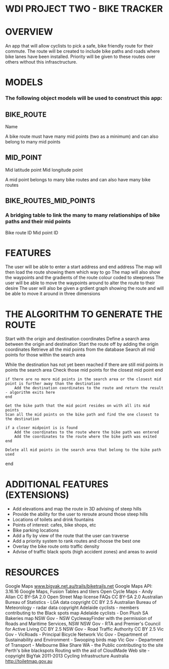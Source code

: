 WDI PROJECT TWO - BIKE TRACKER
==============================

OVERVIEW
========

An app that will allow cyclists to pick a safe, bike friendly route for their commute. The route will be created to include bike paths and roads where bike lanes have been installed. Priority will be given to these routes over others without this infrasctructure.

MODELS
======

### The following object models will be used to construct this app:

BIKE_ROUTE
----------
Name

A bike route must have many mid points (two as a minimum) and can also belong to many mid points

MID_POINT
---------
Mid latitude point
Mid longitude point

A mid point belongs to many bike routes and can also have many bike routes

BIKE_ROUTES_MID_POINTS
----------------------

### A bridging table to link the many to many relationships of bike paths and their mid points

Bike route ID
Mid point ID

FEATURES
========

The user will be able to enter a start address and end address
The map will then load the route showing them which way to go
The map will also show the waypoints and the gradients of the route colour coded to steepness
The user will be able to move the waypoints around to alter the route to their desire
The user will also be given a grdient graph showing the route and will be able to move it around in three dimensions

THE ALGORITHM TO GENERATE THE ROUTE
===================================

Start with the origin and destination coordinates
Define a search area between the origin and destination
Start the route off by adding the origin coordinates
Retrieve all the mid points from the database
Search all mid points for those within the search area

While the destination has not yet been reached
	if there are still mid points in points the search area
		Check those mid points for the closest mid point
	end

	if there are no more mid points in the search area or the closest mid point is further away than the destination
		Add the destination coordinates to the route and return the result - algorithm exits here
	end

	Get the bike path that the mid point resides on with all its mid points
	Scan all the mid points on the bike path and find the one closest to the destination

	if a closer midpoint is is found
		Add the coordinates to the route where the bike path was entered
		Add the coordinates to the route where the bike path was exited
	end

	Delete all mid points in the search area that belong to the bike path used
end

ADDITIONAL FEATURES (EXTENSIONS)
================================

* Add elevations and map the route in 3D advising of steep hills
* Provide the ability for the user to reroute around those steep hills
* Locations of toilets and drink fountains
* Points of interest: cafes, bike shops, etc
* Bike parking locations
* Add a fly by view of the route that the user can traverse
* Add a priority system to rank routes and choose the best one
* Overlay the bike route onto traffic density
* Advise of traffic black spots (high accident zones) and areas to avoid

RESOURCES
=========

Google Maps
www.bigyak.net.au/trails/biketrails.net
Google Maps API: 3.16.16
Google Maps, Fusion Tables and tilers
Open Cycle Maps - Andy Allan CC BY-SA 2.0
Open Street Map license FAQs CC BY-SA 2.0
Australian Bureau of Statistics - LGA data copyright CC BY 2.5
Australian Bureau of Meteorology - radar data copyright
Adelaide cyclists - members contributing to the Black spots map
Adelaide cyclists - Don Plush SA Bakeries map
NSW Gov - NSW CyclewayFinder with the permission of Roads and Maritime Services, NSW
NSW Gov - RTA and Premier's Council for Active Living CC BY 2.5
NSW Gov - Road Traffic Authority CC BY 2.5
Vic Gov - VicRoads - Principal Bicycle Network
Vic Gov - Department of Sustainability and Environment - Swooping birds map
Vic Gov - Department of Transport - Melbourne Bike Share
WA - the Public contributing to the site Perth's bike blackspots
Routing with the aid of CloudMade
Web site - copyright BigYak 2011-2013
Cycling Infrastructure Australia
http://toiletmap.gov.au
